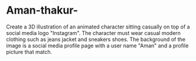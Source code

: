# Aman-thakur-
Create a 3D illustration of an animated character sitting casually on top of a social media logo "Instagram". The character must wear casual modern clothing such as jeans jacket and sneakers shoes. The background of the image is a social media profile page with a user name "Aman" and a profile picture that match.
